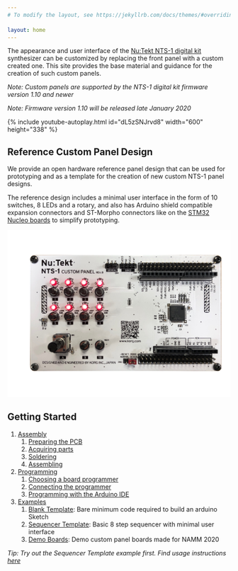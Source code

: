 ```yaml
---
# To modify the layout, see https://jekyllrb.com/docs/themes/#overriding-theme-defaults

layout: home
---
```


The appearance and user interface of the [Nu:Tekt NTS-1 digital kit](https://www.korg.com/nts_1) synthesizer can be customized by replacing the front panel with a custom created one. This site provides the base material and guidance for the creation of such custom panels.

_Note: Custom panels are supported by the NTS-1 digital kit firmware version 1.10 and newer_

_Note: Firmware version 1.10 will be released late January 2020_

{% include youtube-autoplay.html id="dL5zSNJrvd8" width="600" height="338" %}

## Reference Custom Panel Design

We provide an open hardware reference panel design that can be used for prototyping and as a template for the creation of new custom NTS-1 panel designs.

The reference design includes a minimal user interface in the form of 10 switches, 8 LEDs and a rotary, and also has Arduino shield compatible expansion connectors and ST-Morpho connectors like on the [STM32 Nucleo boards](https://www.st.com/en/evaluation-tools/stm32-nucleo-boards.html) to simplify prototyping. 

![Reference Custom Panel Board](assets/NTS-1_ref_cp_revb_front.jpg)

## Getting Started

 1. [Assembly](doc/assembly/)
    1. [Preparing the PCB](doc/assembly/#preparing-the-pcb)
    2. [Acquiring parts](doc/assembly/#acquiring-parts)
    3. [Soldering](doc/assembly/#soldering)
    4. [Assembling](doc/assembly/#assembling)
 2. [Programming](doc/programming/)
    1. [Choosing a board programmer](doc/programming/#choosing-a-board-programmer)
    2. [Connecting the programmer](doc/programming/#connecting-the-programmer)
    3. [Programming with the Arduino IDE](doc/programming/#programming-with-the-arduino-ide)
 3. [Examples](doc/examples/)
    1. [Blank Template](doc/examples/#blank-template): Bare minimum code required to build an arduino Sketch
    2. [Sequencer Template](doc/examples/#sequencer-template): Basic 8 step sequencer with minimal user interface
    3. [Demo Boards](doc/examples/#demo-boards): Demo custom panel boards made for NAMM 2020

_Tip: Try out the Sequencer Template example first. Find usage instructions [here](doc/examples/#sequencer-template)_
